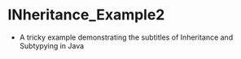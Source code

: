 # INheritance_Example2 
- A tricky example demonstrating the subtitles of Inheritance and Subtypying in Java 
